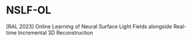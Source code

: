 # NSLF-OL
[RAL 2023]  Online Learning of Neural Surface Light Fields alongside Real-time Incremental 3D Reconstruction
